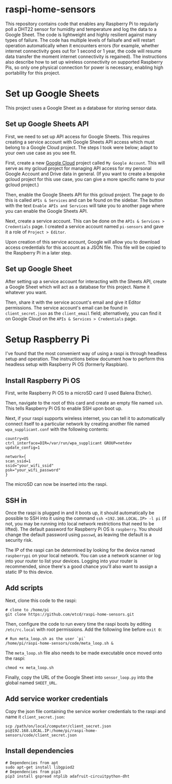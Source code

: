 # raspi-home-sensors

This repository contains code that enables any Raspberry Pi to regularly poll a DHT22 sensor for humidity and temperature and log the data to a Google Sheet. The code is lightweight and highly resilient against many types of failure. The code has multiple levels of failsafe and will restart operation automatically when it encounters errors (for example, whether internet connectivity goes out for 1 second or 1 year, the code will resume data transfer the moment internet connectivity is regained). The instructions also describe how to set up wireless connectivity on supported Raspberry Pis, so only one physical connection for power is necessary, enabling high portability for this project. 

# Set up Google Sheets

This project uses a Google Sheet as a database for storing sensor data.

## Set up Google Sheets API

First, we need to set up API access for Google Sheets. This requires creating a service account with Google Sheets API access which must belong to a Google Cloud project. The steps I took were below; adapt to your own use case as you see fit.

First, create a new [Google Cloud](console.cloud.google.com) project called `My Google Account`. This will serve as my gcloud project for managing API access for my personal Google Account and Drive data in general. (If you want to create a bespoke gcloud project for this use case, you can give a more specific name to your gcloud project.)

Then, enable the Google Sheets API for this gcloud project. The page to do this is called `APIs & Services` and can be found on the sidebar. The button with the text `Enable APIs and Services` will take you to another page where you can enable the Google Sheets API.

Next, create a service account. This can be done on the `APIs & Services > Credentials` page. I created a service account named `pi-sensors` and gave it a role of `Project > Editor`. 

Upon creation of this service account, Google will allow you to download access credentials for this account as a JSON file. This file will be copied to the Raspberry Pi in a later step.

## Set up Google Sheet 

After setting up a service account for interacting with the Sheets API, create a Google Sheet which will act as a database for this project. Name it whatever you want.

Then, share it with the service account's email and give it Editor permissions. The service account's email can be found in `client_secret.json` as the `client_email` field; alternatively, you can find it on Google Cloud on the `APIs & Services > Credentials` page.

# Setup Raspberry Pi

I've found that the most convenient way of using a raspi is through headless setup and operation. The instructions below document how to perform this headless setup with Raspberry Pi OS (formerly Raspbian).

## Install Raspberry Pi OS

First, write Raspberry Pi OS to a microSD card (I used Balena Etcher).

Then, navigate to the root of this card and create an empty file named `ssh`. This tells Raspberry Pi OS to enable SSH upon boot up.

Next, if your raspi supports wireless internet, you can tell it to automatically connect itself to a particular network by creating another file named `wpa_supplicant.conf` with the following contents:

```
country=US
ctrl_interface=DIR=/var/run/wpa_supplicant GROUP=netdev
update_config=1

network={
scan_ssid=1
ssid="your_wifi_ssid"
psk="your_wifi_password"
}
```

The microSD can now be inserted into the raspi.

## SSH in

Once the raspi is plugged in and it boots up, it should automatically be possible to SSH into it using the command `ssh <192.168.LOCAL.IP> -l pi` (if not, you may be running into local network restrictions that need to be lifted). The default password for Raspberry Pi OS is `raspberry`. You should change the default password using `passwd`, as leaving the default is a security risk.

The IP of the raspi can be determined by looking for the device named `raspberrypi` on your local network. You can use a network scanner or log into your router to list your devices. Logging into your router is recommended, since there's a good chance you'll also want to assign a static IP to this device.

## Add scripts

Next, clone this code to the raspi:

```
# clone to /home/pi
git clone https://github.com/etcd/raspi-home-sensors.git
```

Then, configure the code to run every time the raspi boots by editing `/etc/rc.local` with root permissions. Add the following line before `exit 0`:

```
# Run meta_loop.sh as the user `pi`
/home/pi/raspi-home-sensors/code/meta_loop.sh &
```

The `meta_loop.sh` file also needs to be made executable once moved onto the raspi:

```
chmod +x meta_loop.sh
```

Finally, copy the URL of the Google Sheet into `sensor_loop.py` into the global named `SHEET_URL`.

## Add service worker credentials

Copy the json file containing the service worker credentials to the raspi and name it `client_secret.json`:

```
scp /path/on/local/computer/client_secret.json pi@192.168.LOCAL.IP:/home/pi/raspi-home-sensors/code/client_secret.json
```

## Install dependencies

```
# Dependencies from apt
sudo apt-get install libgpiod2
# Dependencies from pip3
pip3 install gspread ntplib adafruit-circuitpython-dht
```

